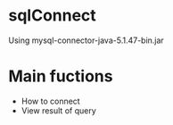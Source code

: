 # sqlConnect
Using mysql-connector-java-5.1.47-bin.jar
# Main fuctions
+ How to connect
+ View result of query
